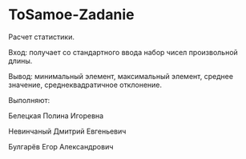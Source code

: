 # ToSamoe-Zadanie
Расчет статистики.

Вход: получает со стандартного ввода набор чисел произвольной длины.

Вывод: минимальный элемент, максимальный элемент, среднее значение, среднеквадратичное отклонение.



Выполняют:

Белецкая Полина Игоревна

Невинчаный Дмитрий Евгеньевич

Булгарёв Егор Александрович
